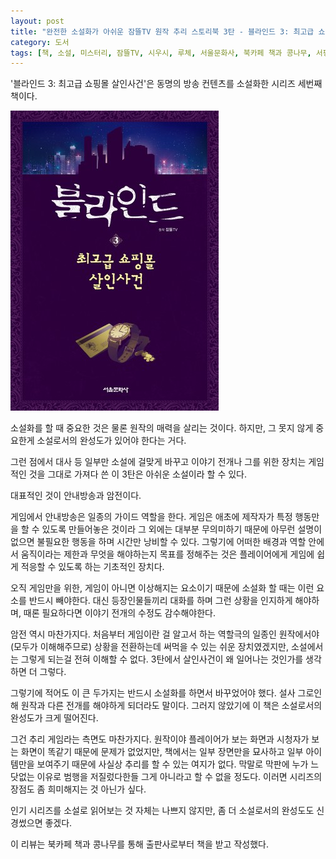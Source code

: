 ```yaml
---
layout: post
title: "완전한 소설화가 아쉬운 잠뜰TV 원작 추리 스토리북 3탄 - 블라인드 3: 최고급 쇼핑몰 살인사건"
category: 도서
tags: [책, 소설, 미스터리, 잠뜰TV, 시우시, 루체, 서울문화사, 북카페 책과 콩나무, 서평]
---
```


'블라인드 3: 최고급 쇼핑몰 살인사건'은
동명의 방송 컨텐츠를 소설화한 시리즈 세번째 책이다.

![표지](/images/sleepground-blind-3-book-h480.jpg)

소설화를 할 때 중요한 것은 물론 원작의 매력을 살리는 것이다.
하지만, 그 못지 않게 중요한게 소설로서의 완성도가 있어야 한다는 거다.

그런 점에서 대사 등 일부만 소설에 걸맞게 바꾸고
이야기 전개나 그를 위한 장치는 게임적인 것을 그대로 가져다 쓴 이 3탄은 아쉬운 소설이라 할 수 있다.

대표적인 것이 안내방송과 암전이다.

게임에서 안내방송은 일종의 가이드 역할을 한다.
게임은 애초에 제작자가 특정 행동만을 할 수 있도록 만들어놓은 것이라 그 외에는 대부분 무의미하기 때문에
아무런 설명이 없으면 불필요한 행동을 하며 시간만 낭비할 수 있다.
그렇기에 어떠한 배경과 역할 안에서 움직이라는 제한과 무엇을 해야하는지 목표를 정해주는 것은
플레이어에게 게임에 쉽게 적응할 수 있도록 하는 기초적인 장치다.

오직 게임만을 위한, 게임이 아니면 이상해지는 요소이기 때문에
소설화 할 때는 이런 요소를 반드시 빼야한다.
대신 등장인물들끼리 대화를 하며 그런 상황을 인지하게 해야하며,
때론 필요하다면 이야기 전개의 수정도 감수해야한다.

암전 역시 마찬가지다.
처음부터 게임이란 걸 알고서 하는 역할극의 일종인 원작에서야 (모두가 이해해주므로) 상황을 전환하는데 써먹을 수 있는 쉬운 장치였겠지만,
소설에서는 그렇게 되는걸 전혀 이해할 수 없다.
3탄에서 살인사건이 왜 일어나는 것인가를 생각하면 더 그렇다.

그렇기에 적어도 이 큰 두가지는 반드시 소설화를 하면서 바꾸었어야 했다.
설사 그로인해 원작과 다른 전개를 해야하게 되더라도 말이다.
그러지 않았기에 이 책은 소설로서의 완성도가 크게 떨어진다.

그건 추리 게임라는 측면도 마찬가지다.
원작이야 플레이어가 보는 화면과 시청자가 보는 화면이 똑같기 때문에 문제가 없었지만,
책에서는 일부 장면만을 묘사하고 일부 아이템만을 보여주기 때문에
사실상 추리를 할 수 있는 여지가 없다.
막말로 막판에 누가 느닷없는 이유로 범행을 저질렀다한들 그게 아니라고 할 수 없을 정도다.
이러면 시리즈의 장점도 좀 희미해지는 것 아닌가 싶다.

인기 시리즈를 소설로 읽어보는 것 자체는 나쁘지 않지만,
좀 더 소설로서의 완성도도 신경썼으면 좋겠다.



<div class="im im-info">
이 리뷰는 북카페 책과 콩나무를 통해 출판사로부터 책을 받고 작성했다.
</div>
